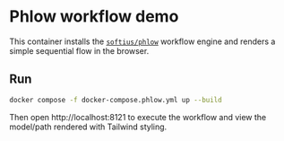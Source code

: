 # Phlow workflow demo

This container installs the [`softius/phlow`](https://github.com/softius/phlow) workflow engine and renders a simple sequential flow in the browser.

## Run
```bash
docker compose -f docker-compose.phlow.yml up --build
```
Then open http://localhost:8121 to execute the workflow and view the model/path rendered with Tailwind styling.
